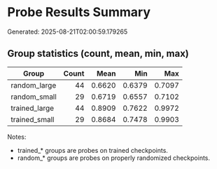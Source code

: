 # Probe Results Summary

Generated: 2025-08-21T02:00:59.179265

## Group statistics (count, mean, min, max)

| Group | Count | Mean | Min | Max |
|---|---:|---:|---:|---:|
| random_large | 44 | 0.6620 | 0.6379 | 0.7097 |
| random_small | 29 | 0.6719 | 0.6557 | 0.7102 |
| trained_large | 44 | 0.8909 | 0.7622 | 0.9972 |
| trained_small | 29 | 0.8684 | 0.7478 | 0.9903 |

Notes:
- trained_* groups are probes on trained checkpoints.
- random_* groups are probes on properly randomized checkpoints.

